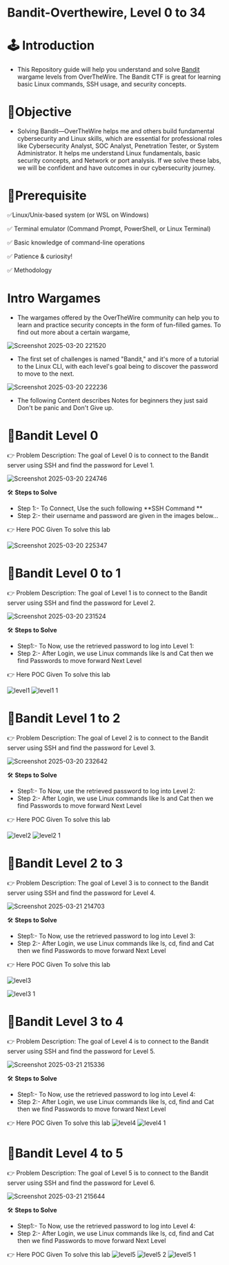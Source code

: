 # Bandit-Overthewire, Level 0 to 34

# 🕹️ Introduction
* This Repository guide will help you understand and solve [Bandit](https://overthewire.org/wargames/bandit/) wargame levels from OverTheWire. The Bandit CTF is great for learning basic Linux commands, SSH usage, and security concepts.

# 💊Objective
* Solving Bandit—OverTheWire helps me and others build fundamental cybersecurity and Linux skills, which are essential for professional roles like Cybersecurity Analyst, SOC Analyst, Penetration Tester, or System Administrator. It helps me understand Linux fundamentals, basic security concepts, and Network or port analysis. If we solve these labs, we will be confident and have outcomes in our cybersecurity journey.

# 📌Prerequisite
✅Linux/Unix-based system (or WSL on Windows)

✅ Terminal emulator (Command Prompt, PowerShell, or Linux Terminal)

✅ Basic knowledge of command-line operations

✅ Patience & curiosity!

✅ Methodology

# Intro Wargames
* The wargames offered by the OverTheWire community can help you to learn and practice security concepts in the form of fun-filled games.
  To find out more about a certain wargame, 

![Screenshot 2025-03-20 221520](https://github.com/user-attachments/assets/60c0080c-f539-4b27-93c8-06ed0f68e700)

* The first set of challenges is named "Bandit," and it's more of a tutorial to the Linux CLI, with each level's goal being to discover the password to move to the next.

![Screenshot 2025-03-20 222236](https://github.com/user-attachments/assets/d6e19e65-bc16-4df9-8187-de5d91aa9418)

* The following Content describes Notes for beginners they just said Don't be panic and Don't Give up.

# 🎯Bandit Level 0
👉 Problem Description: The goal of Level 0 is to connect to the Bandit server using SSH and find the password for Level 1.

![Screenshot 2025-03-20 224746](https://github.com/user-attachments/assets/d1842be1-0a2c-4e06-9343-27e19b8bd462)

🛠️ **Steps to Solve**

* Step 1:- To Connect, Use the such following **SSH Command ** 
* Step 2:- their username and password are given in the images below...

👉 Here POC Given To solve this lab

![Screenshot 2025-03-20 225347](https://github.com/user-attachments/assets/cfef0b87-c2d6-457f-b9ee-a53d4f4aa97a)

# 🎯Bandit Level 0 to 1
👉 Problem Description: The goal of Level 1 is to connect to the Bandit server using SSH and find the password for Level 2.

![Screenshot 2025-03-20 231524](https://github.com/user-attachments/assets/97a14176-ec3e-4851-82db-8dcd727239c0)

🛠️ **Steps to Solve**

* Step1:- To Now, use the retrieved password to log into Level 1:
* Step 2:- After Login, we use Linux commands like ls and Cat then we find Passwords to move forward Next Level

👉 Here POC Given To solve this lab

![level1](https://github.com/user-attachments/assets/f5c52059-fa32-474e-95e5-e4168c1e6948)
![level1 1](https://github.com/user-attachments/assets/7c0f0b2d-8a18-430f-b926-ac437d95f09b)

# 🎯Bandit Level 1 to 2
👉 Problem Description: The goal of Level 2 is to connect to the Bandit server using SSH and find the password for Level 3.

![Screenshot 2025-03-20 232642](https://github.com/user-attachments/assets/d491ca2f-d72f-4d7d-ac74-116aad0d0af6)

🛠️ **Steps to Solve**

* Step1:- To Now, use the retrieved password to log into Level 2:
* Step 2:- After Login, we use Linux commands like ls and Cat then we find Passwords to move forward Next Level

👉 Here POC Given To solve this lab

![level2](https://github.com/user-attachments/assets/6cdef59a-7f7b-4bd6-82a5-2e4bb55ce540)
![level2 1](https://github.com/user-attachments/assets/56dd0a48-cf7f-4aeb-a2df-68137c37781e)

# 🎯Bandit Level 2 to 3
👉 Problem Description: The goal of Level 3 is to connect to the Bandit server using SSH and find the password for Level 4.

![Screenshot 2025-03-21 214703](https://github.com/user-attachments/assets/2b660fa8-d113-4872-bccc-cc77ccd7c429)

🛠️ **Steps to Solve**

* Step1:- To Now, use the retrieved password to log into Level 3:
* Step 2:- After Login, we use Linux commands like ls, cd, find and Cat then we find Passwords to move forward Next Level

👉 Here POC Given To solve this lab

![level3](https://github.com/user-attachments/assets/161af21f-5f9e-4cd6-877f-c2274e443c7b)

![level3 1](https://github.com/user-attachments/assets/1940b78f-7c93-43b2-9554-80089f8ce3e1)

# 🎯Bandit Level 3 to 4
👉 Problem Description: The goal of Level 4 is to connect to the Bandit server using SSH and find the password for Level 5.

![Screenshot 2025-03-21 215336](https://github.com/user-attachments/assets/ac6dfe96-9976-4be1-ab7b-508da864fb42)

🛠️ **Steps to Solve**

* Step1:- To Now, use the retrieved password to log into Level 4:
* Step 2:- After Login, we use Linux commands like ls, cd, find and Cat then we find Passwords to move forward Next Level

👉 Here POC Given To solve this lab
![level4](https://github.com/user-attachments/assets/02f70da9-7939-4c2d-87f0-a75b12ae9e79)
![level4 1](https://github.com/user-attachments/assets/5654bd05-34f7-46fe-8b7d-55dc559dfc3f)


# 🎯Bandit Level 4 to 5
👉 Problem Description: The goal of Level 5 is to connect to the Bandit server using SSH and find the password for Level 6.

![Screenshot 2025-03-21 215644](https://github.com/user-attachments/assets/945ef7d2-310f-4429-b691-b602a182316c)

🛠️ **Steps to Solve**

* Step1:- To Now, use the retrieved password to log into Level 4:
* Step 2:- After Login, we use Linux commands like ls, cd, find and Cat then we find Passwords to move forward Next Level

👉 Here POC Given To solve this lab
![level5](https://github.com/user-attachments/assets/c3e6470b-a2c4-4236-a8de-34ecfc5c07ea)
![level5 2](https://github.com/user-attachments/assets/842ad937-6d90-4f23-b4e7-7b6e353b339c)
![level5 1](https://github.com/user-attachments/assets/ff5eefe1-bfa1-49d7-88d1-0f24c5744a4a)


